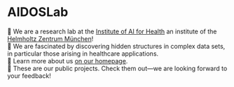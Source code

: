 # AIDOSLab

:thinking: We are a research lab at the [Institute of AI for Health](https://www.helmholtz-muenchen.de/aih) an institute of the [Helmholtz Zentrum München](https://www.helmholtz-muenchen.de)!\
:mage: We are fascinated by discovering hidden structures in complex data sets, in particular those arising in healthcare applications.\
:house_with_garden: Learn more about us [on our homepage](https://aidos.group).\
:rainbow: These are our public projects. Check them out—we are looking forward to your feedback!
